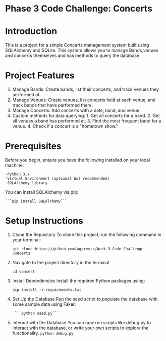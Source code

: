 # Phase 3 Code Challenge: Concerts

# Introduction

This is a project for a simple Concerts management system built using SQLAlchemy and SQLite. This system allows you to manage Bands,venues and concerts themselves and has methods to query the database.

# Project Features

1. Manage Bands: Create bands, list their concerts, and track venues they performed at.
2. Manage Venues: Create venues, list concerts held at each venue, and track bands that have performed there.
3. Manage Concerts: Add concerts with a date, band, and venue.
4. Custom methods for data querying:
        1. Get all concerts for a band.
        2. Get all venues a band has performed at.
        3. Find the most frequent band for a venue.
        4. Check if a concert is a "hometown show."

# Prerequisites

Before you begin, ensure you have the following installed on your local machine:

    -Python 3.x
    -Virtual Environment (optional but recommended)
    -SQLAlchemy library
You can install SQLAlchemy via pip:

    ```pip install SQLAlchemy```

# Setup Instructions

1. Clone the Repository
To clone this project, run the following command in your terminal:

    ```git clone https://github.com/aggreyrc/Week-3-Code-Challenge-Concerts```

2. Navigate to the project directory in the terminal

    ```cd concert```

3. Install Dependencies
Install the required Python packages using:
     
     ```pip install -r requirements.txt```

5. Set Up the Database
Run the seed script to populate the database with some sample data using Faker:

        ```python seed.py```

6. Interact with the Database
You can now run scripts like debug.py to interact with the database, or write your own scripts to explore the functionality.
    ```python debug.py```


